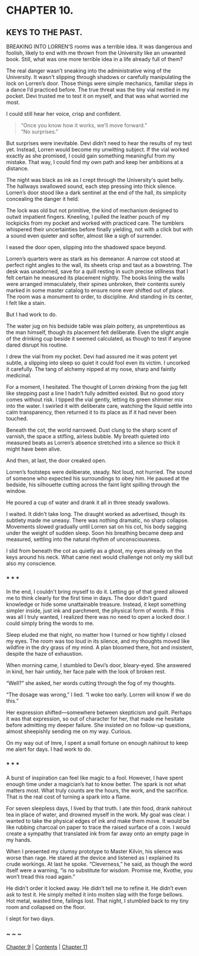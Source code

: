 # CHAPTER 10.

## KEYS TO THE PAST.


BREAKING INTO LORREN’S rooms was a terrible idea. It was dangerous and foolish, likely to end with me thrown from the University like an unwanted book. Still, what was one more terrible idea in a life already full of them?

The real danger wasn’t sneaking into the administrative wing of the University. It wasn't slipping through shadows or carefully manipulating the lock on Lorren’s door. Those things were simple mechanics, familiar steps in a dance I’d practiced before. The true threat was the tiny vial nestled in my pocket. Devi trusted me to test it on myself, and that was what worried me most.

I could still hear her voice, crisp and confident.

> “Once you know how it works, we’ll move forward.”  
> “No surprises.”  

But surprises were inevitable. Devi didn’t need to hear the results of my test yet. Instead, Lorren would become my unwitting subject. If the vial worked exactly as she promised, I could gain something meaningful from my mistake. That way, I could find my own path and keep her ambitions at a distance.

The night was black as ink as I crept through the University's quiet belly. The hallways swallowed sound, each step pressing into thick silence. Lorren’s door stood like a dark sentinel at the end of the hall, its simplicity concealing the danger it held.

The lock was old but not primitive, the kind of mechanism designed to outwit impatient fingers. Kneeling, I pulled the leather pouch of my lockpicks from my pocket and worked with practiced care. The tumblers whispered their uncertainties before finally yielding, not with a click but with a sound even quieter and softer, almost like a sigh of surrender.

I eased the door open, slipping into the shadowed space beyond.

Lorren’s quarters were as stark as his demeanor. A narrow cot stood at perfect right angles to the wall, its sheets crisp and taut as a bowstring. The desk was unadorned, save for a quill resting in such precise stillness that I felt certain he measured its placement nightly. The books lining the walls were arranged immaculately, their spines unbroken, their contents surely marked in some master catalog to ensure none ever shifted out of place. The room was a monument to order, to discipline. And standing in its center, I felt like a stain.

But I had work to do.

The water jug on his bedside table was plain pottery, as unpretentious as the man himself, though its placement felt deliberate. Even the slight angle of the drinking cup beside it seemed calculated, as though to test if anyone dared disrupt his routine.

I drew the vial from my pocket. Devi had assured me it was potent yet subtle, a slipping into sleep so quiet it could fool even its victim. I uncorked it carefully. The tang of alchemy nipped at my nose, sharp and faintly medicinal.

For a moment, I hesitated. The thought of Lorren drinking from the jug felt like stepping past a line I hadn’t fully admitted existed. But no good story comes without risk. I tipped the vial gently, letting its green shimmer mix into the water. I swirled it with deliberate care, watching the liquid settle into calm transparency, then returned it to its place as if it had never been touched.

Beneath the cot, the world narrowed. Dust clung to the sharp scent of varnish, the space a stifling, airless bubble. My breath quieted into measured beats as Lorren’s absence stretched into a silence so thick it might have been alive.

And then, at last, the door creaked open.

Lorren’s footsteps were deliberate, steady. Not loud, not hurried. The sound of someone who expected his surroundings to obey him. He paused at the bedside, his silhouette cutting across the faint light spilling through the window.

He poured a cup of water and drank it all in three steady swallows.

I waited. It didn’t take long. The draught worked as advertised, though its subtlety made me uneasy. There was nothing dramatic, no sharp collapse. Movements slowed gradually until Lorren sat on his cot, his body sagging under the weight of sudden sleep. Soon his breathing became deep and measured, settling into the natural rhythm of unconsciousness.

I slid from beneath the cot as quietly as a ghost, my eyes already on the keys around his neck. What came next would challenge not only my skill but also my conscience.

### * * *

In the end, I couldn't bring myself to do it. Letting go of that greed allowed me to think clearly for the first time in days. The door didn’t guard knowledge or hide some unattainable treasure. Instead, it kept something simpler inside, just ink and parchment, the physical form of words. If this was all I truly wanted, I realized there was no need to open a locked door. I could simply bring the words to me.

Sleep eluded me that night, no matter how I turned or how tightly I closed my eyes. The room was too loud in its silence, and my thoughts moved like wildfire in the dry grass of my mind. A plan bloomed there, hot and insistent, despite the haze of exhaustion.

When morning came, I stumbled to Devi’s door, bleary-eyed. She answered in kind, her hair untidy, her face pale with the look of broken rest.

“Well?” she asked, her words cutting through the fog of my thoughts.

“The dosage was wrong,” I lied. “I woke too early. Lorren will know if we do this.”

Her expression shifted—somewhere between skepticism and guilt. Perhaps it was that expression, so out of character for her, that made me hesitate before admitting my deeper failure. She insisted on no follow-up questions, almost sheepishly sending me on my way. Curious.

On my way out of Imre, I spent a small fortune on enough nahirout to keep me alert for days. I had work to do.

### * * *  

A burst of inspiration can feel like magic to a fool. However, I have spent enough time under a magician’s hat to know better. The spark is not what matters most. What truly counts are the hours, the work, and the sacrifice. That is the real cost of turning a spark into a flame.

For seven sleepless days, I lived by that truth. I ate thin food, drank nahirout tea in place of water, and drowned myself in the work. My goal was clear. I wanted to take the physical edges of ink and make them move. It would be like rubbing charcoal on paper to trace the raised surface of a coin. I would create a sympathy that translated ink from far away onto an empty page in my hands.

When I presented my clumsy prototype to Master Kilvin, his silence was worse than rage. He stared at the device and listened as I explained its crude workings. At last he spoke. “Cleverness,” he said, as though the word itself were a warning, “is no substitute for wisdom. Promise me, Kvothe, you won’t tread this road again.”

He didn’t order it locked away. He didn’t tell me to refine it. He didn’t even ask to test it. He simply melted it into molten slag with the forge bellows. Hot metal, wasted time, failings lost. That night, I stumbled back to my tiny room and collapsed on the floor.

I slept for two days.

### ~ ~ ~

[Chapter 9](CHAPTER_09.md) | [Contents](Contents.md) | [Chapter 11](CHAPTER_11.md)
